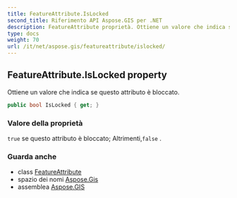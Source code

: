 ```yaml
---
title: FeatureAttribute.IsLocked
second_title: Riferimento API Aspose.GIS per .NET
description: FeatureAttribute proprietà. Ottiene un valore che indica se questo attributo è bloccato.
type: docs
weight: 70
url: /it/net/aspose.gis/featureattribute/islocked/
---
```

## FeatureAttribute.IsLocked property

Ottiene un valore che indica se questo attributo è bloccato.

```csharp
public bool IsLocked { get; }
```

### Valore della proprietà

`true` se questo attributo è bloccato; Altrimenti,`false` .

### Guarda anche

* class [FeatureAttribute](../)
* spazio dei nomi [Aspose.Gis](../../featureattribute/)
* assemblea [Aspose.GIS](../../../)


